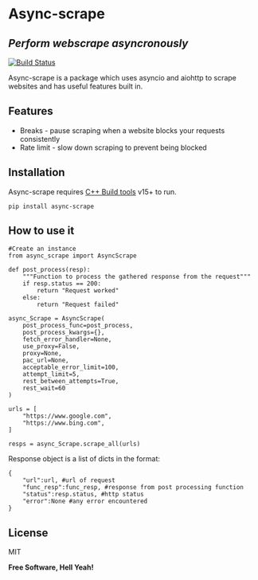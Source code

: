 # Async-scrape
## _Perform webscrape asyncronously_

[![Build Status](https://travis-ci.org/joemccann/dillinger.svg?branch=master)](https://travis-ci.org/joemccann/dillinger)

Async-scrape is a package which uses asyncio and aiohttp to scrape websites and has useful features built in.

## Features

- Breaks - pause scraping when a website blocks your requests consistently
- Rate limit - slow down scraping to prevent being blocked


## Installation

Async-scrape requires [C++ Build tools](https://go.microsoft.com/fwlink/?LinkId=691126) v15+ to run.


```
pip install async-scrape
```

## How to use it
```
#Create an instance
from async_scrape import AsyncScrape

def post_process(resp):
    """Function to process the gathered response from the request"""
    if resp.status == 200:
        return "Request worked"
    else:
        return "Request failed"

async_Scrape = AsyncScrape(
    post_process_func=post_process,
    post_process_kwargs={},
    fetch_error_handler=None,
    use_proxy=False,
    proxy=None,
    pac_url=None,
    acceptable_error_limit=100,
    attempt_limit=5,
    rest_between_attempts=True,
    rest_wait=60
)

urls = [
    "https://www.google.com",
    "https://www.bing.com",
]

resps = async_Scrape.scrape_all(urls)
```

Response object is a list of dicts in the format:
```
{
    "url":url, #url of request
    "func_resp":func_resp, #response from post processing function
    "status":resp.status, #http status
    "error":None #any error encountered
}
```


## License

MIT

**Free Software, Hell Yeah!**

[//]: # (These are reference links used in the body of this note and get stripped out when the markdown processor does its job. There is no need to format nicely because it shouldn't be seen. Thanks SO - http://stackoverflow.com/questions/4823468/store-comments-in-markdown-syntax)

   [dill]: <https://github.com/joemccann/dillinger>
   [git-repo-url]: <https://github.com/joemccann/dillinger.git>
   [john gruber]: <http://daringfireball.net>
   [df1]: <http://daringfireball.net/projects/markdown/>
   [markdown-it]: <https://github.com/markdown-it/markdown-it>
   [Ace Editor]: <http://ace.ajax.org>
   [node.js]: <http://nodejs.org>
   [Twitter Bootstrap]: <http://twitter.github.com/bootstrap/>
   [jQuery]: <http://jquery.com>
   [@tjholowaychuk]: <http://twitter.com/tjholowaychuk>
   [express]: <http://expressjs.com>
   [AngularJS]: <http://angularjs.org>
   [Gulp]: <http://gulpjs.com>

   [PlDb]: <https://github.com/joemccann/dillinger/tree/master/plugins/dropbox/README.md>
   [PlGh]: <https://github.com/joemccann/dillinger/tree/master/plugins/github/README.md>
   [PlGd]: <https://github.com/joemccann/dillinger/tree/master/plugins/googledrive/README.md>
   [PlOd]: <https://github.com/joemccann/dillinger/tree/master/plugins/onedrive/README.md>
   [PlMe]: <https://github.com/joemccann/dillinger/tree/master/plugins/medium/README.md>
   [PlGa]: <https://github.com/RahulHP/dillinger/blob/master/plugins/googleanalytics/README.md>
